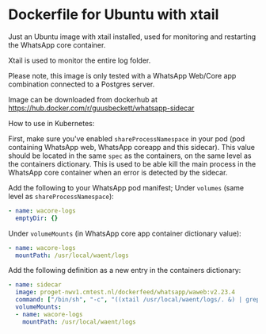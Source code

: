 # Dockerfile for Ubuntu with xtail
Just an Ubuntu image with xtail installed, used for monitoring and restarting the WhatsApp core container.

Xtail is used to monitor the entire log folder.

Please note, this image is only tested with a WhatsApp Web/Core app combination connected to a Postgres server.

Image can be downloaded from dockerhub at https://hub.docker.com/r/guusbeckett/whatsapp-sidecar

How to use in Kubernetes:

First, make sure you've enabled `shareProcessNamespace` in your pod (pod containing WhatsApp web, WhatsApp coreapp and this sidecar). This value should be located in the same `spec` as the containers, on the same level as the containers dictionary.
This is used to be able kill the main process in the WhatsApp core container when an error is detected by the sidecar.


Add the following to your WhatsApp pod manifest;
Under `volumes` (same level as `shareProcessNamespace`):
```yaml
- name: wacore-logs
  emptyDir: {}
```
Under `volumeMounts` (in WhatsApp core app container dictionary value):
```yaml
- name: wacore-logs
  mountPath: /usr/local/waent/logs
```

Add the following definition as a new entry in the containers dictionary:
```yaml
- name: sidecar
  image: proget-nwv1.cmtest.nl/dockerfeed/whatsapp/waweb:v2.23.4
  command: ["/bin/sh", "-c", "((xtail /usr/local/waent/logs/. &) | grep -q \"QSqlError(\\|57P01\") && pkill wa-service"]
  volumeMounts:
  - name: wacore-logs
    mountPath: /usr/local/waent/logs
```

